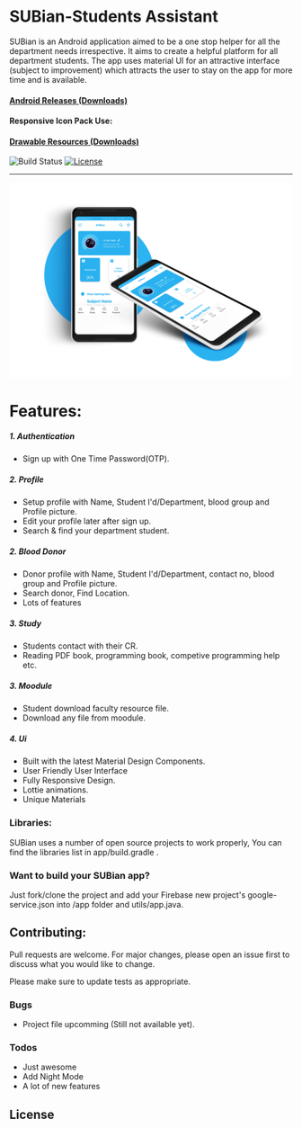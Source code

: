 # SUBian-Students Assistant
SUBian is an Android application aimed to be a one stop helper for all the department needs irrespective. It aims to create a helpful platform for all department students. The app uses material UI for an attractive interface (subject to improvement) which attracts the user to stay on the app for more time and is available.

#### [Android Releases (Downloads)](https://github.com/n3o-d4rk3r/SUBian-Students-Assistant)

#### Responsive Icon Pack Use:
#### [Drawable Resources (Downloads)](https://github.com/n3o-d4rk3r/Android-Responsive-Icon-Pack)

![Build Status](https://travis-ci.com/YahiaAngelo/ProjectKarma.svg?token=yFduMLnycQ4NCCzJTete&branch=master)
[![License](https://img.shields.io/badge/license-GNU-blue.svg)](https://www.gnu.org/licenses/)

---

![Showcase](https://github.com/n3o-d4rk3r/SUBian-Students-Assistant/blob/main/Screenshot/sc-11.png?alt=media&token=eb563e2c-5583-4253-b883-3a21f2045b90)

# Features:

##### 1. Authentication
* Sign up with One Time Password(OTP).

##### 2. Profile
* Setup profile with Name, Student I'd/Department, blood group and Profile picture.
* Edit your profile later after sign up.
* Search & find your department student.

##### 2. Blood Donor
* Donor profile with Name, Student I'd/Department, contact no, blood group and Profile picture.
* Search donor, Find Location.
* Lots of features

##### 3. Study
* Students contact with their CR.
* Reading PDF book, programming book, competive programming help etc.

##### 3. Moodule
* Student download faculty resource file.
* Download any file from moodule.

##### 4. Ui
* Built with the latest Material Design Components.
* User Friendly User Interface
* Fully Responsive Design.
* Lottie animations.
* Unique Materials

### Libraries:
SUBian uses a number of open source projects to work properly, You can find the libraries list in app/build.gradle .

### Want to build your SUBian app?

Just fork/clone the project and add your Firebase new project's google-service.json into /app folder and utils/app.java.

## Contributing:
Pull requests are welcome. For major changes, please open an issue first to discuss what you would like to change.

Please make sure to update tests as appropriate.

### Bugs
- Project file upcomming (Still not available yet).

### Todos

 - Just awesome
 - Add Night Mode
 - A lot of new features

License
----


